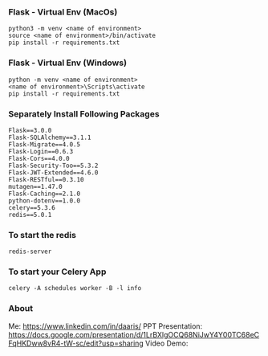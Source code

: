 ### Flask - Virtual Env (MacOs)
```
python3 -m venv <name of environment>
source <name of environment>/bin/activate
pip install -r requirements.txt
```

### Flask - Virtual Env (Windows)
```
python -m venv <name of environment>
<name of environment>\Scripts\activate
pip install -r requirements.txt
```

### Separately Install Following Packages
```
Flask==3.0.0
Flask-SQLAlchemy==3.1.1
Flask-Migrate==4.0.5
Flask-Login==0.6.3
Flask-Cors==4.0.0
Flask-Security-Too==5.3.2
Flask-JWT-Extended==4.6.0
Flask-RESTful==0.3.10
mutagen==1.47.0
Flask-Caching==2.1.0
python-dotenv==1.0.0
celery==5.3.6
redis==5.0.1
```

### To start the redis
```redis-server```

### To start your Celery App
```
celery -A schedules worker -B -l info
```

### About
Me: https://www.linkedin.com/in/daaris/ 
PPT Presentation: https://docs.google.com/presentation/d/1LrBXlgOCQ68NiJwY4Y00TC68eCFqHKDww8vR4-tW-sc/edit?usp=sharing
Video Demo: 
